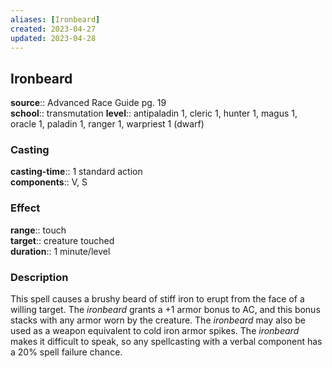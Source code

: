 ```yaml
---
aliases: [Ironbeard]
created: 2023-04-27
updated: 2023-04-28
---
```


## Ironbeard

**source**:: Advanced Race Guide pg. 19  
**school**:: transmutation
**level**:: antipaladin 1, cleric 1, hunter 1, magus 1, oracle 1, paladin 1, ranger 1, warpriest 1 (dwarf)

### Casting

**casting-time**:: 1 standard action  
**components**:: V, S

### Effect

**range**:: touch  
**target**:: creature touched  
**duration**:: 1 minute/level

### Description

This spell causes a brushy beard of stiff iron to erupt from the face of a willing target. The *ironbeard* grants a +1 armor bonus to AC, and this bonus stacks with any armor worn by the creature. The *ironbeard* may also be used as a weapon equivalent to cold iron armor spikes. The *ironbeard* makes it difficult to speak, so any spellcasting with a verbal component has a 20% spell failure chance.
